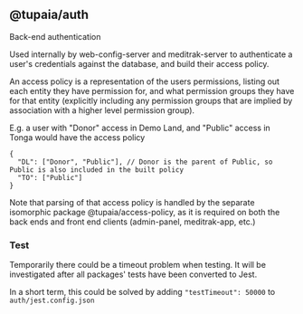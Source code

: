 ## @tupaia/auth

Back-end authentication

Used internally by web-config-server and meditrak-server to authenticate a user's credentials against
the database, and build their access policy.

An access policy is a representation of the users permissions, listing out each entity they have
permission for, and what permission groups they have for that entity (explicitly including any
permission groups that are implied by association with a higher level permission group).

E.g. a user with "Donor" access in Demo Land, and "Public" access in Tonga would have the access
policy

```
{
  "DL": ["Donor", "Public"], // Donor is the parent of Public, so Public is also included in the built policy
  "TO": ["Public"]
}
```

Note that parsing of that access policy is handled by the separate isomorphic package
@tupaia/access-policy, as it is required on both the back ends and front end clients (admin-panel,
meditrak-app, etc.)

### Test
Temporarily there could be a timeout problem when testing. It will be investigated after all packages' tests have been converted to Jest.

In a short term, this could be solved by adding `"testTimeout": 50000` to `auth/jest.config.json`